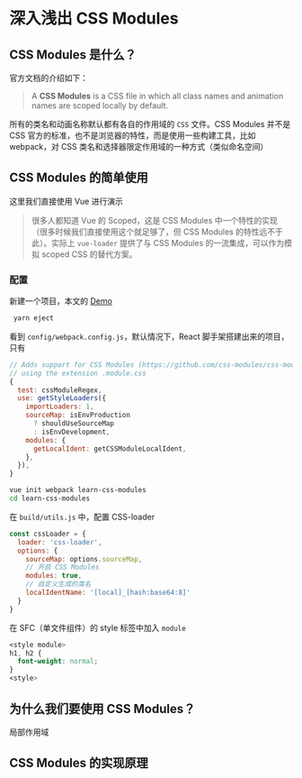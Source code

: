# 深入浅出 CSS Modules

## CSS Modules 是什么？

官方文档的介绍如下：

> A **CSS Modules** is a CSS file in which all class names and animation names are scoped locally by default.

所有的类名和动画名称默认都有各自的作用域的 `CSS` 文件。CSS Modules 并不是 CSS 官方的标准，也不是浏览器的特性，而是使用一些构建工具，比如 webpack，对 CSS 类名和选择器限定作用域的一种方式（类似命名空间）

## CSS Modules 的简单使用

这里我们直接使用 Vue 进行演示

> 很多人都知道 Vue 的 Scoped，这是 CSS Modules 中一个特性的实现（很多时候我们直接使用这个就足够了，但 CSS Modules 的特性远不于此）。实际上 `vue-loader` 提供了与 CSS Modules 的一流集成，可以作为模拟 scoped CSS 的替代方案。



### 配置

新建一个项目，本文的 [Demo]()





```bash
 yarn eject
```



看到 `config/webpack.config.js`，默认情况下，React 脚手架搭建出来的项目，只有 

```js
// Adds support for CSS Modules (https://github.com/css-modules/css-modules)
// using the extension .module.css
{
  test: cssModuleRegex,
  use: getStyleLoaders({
    importLoaders: 1,
    sourceMap: isEnvProduction
      ? shouldUseSourceMap
      : isEnvDevelopment,
    modules: {
      getLocalIdent: getCSSModuleLocalIdent,
    },
  }),
}
```







```bash
vue init webpack learn-css-modules
cd learn-css-modules
```

在 `build/utils.js` 中，配置 CSS-loader

```js
const cssLoader = {
  loader: 'css-loader',
  options: {
    sourceMap: options.sourceMap,
    // 开启 CSS Modules
    modules: true,
    // 自定义生成的类名
    localIdentName: '[local]_[hash:base64:8]'
  }
}
```

在 SFC（单文件组件）的 style 标签中加入 `module`

```css
<style module>
h1, h2 {
  font-weight: normal;
}
<style>
```





## 为什么我们要使用 CSS Modules？

局部作用域





## CSS Modules 的实现原理
